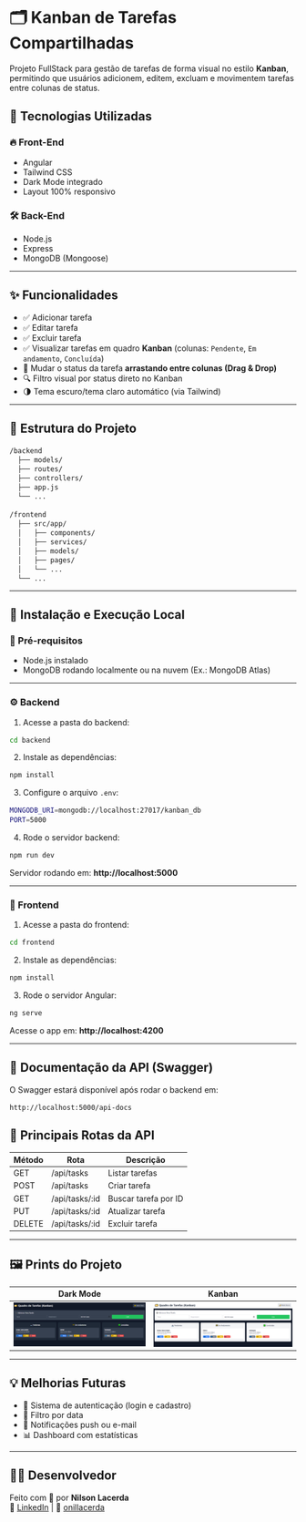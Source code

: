 
# 🗂️ Kanban de Tarefas Compartilhadas

Projeto FullStack para gestão de tarefas de forma visual no estilo **Kanban**, permitindo que usuários adicionem, editem, excluam e movimentem tarefas entre colunas de status.

## 🚀 Tecnologias Utilizadas

### 🔥 Front-End
- Angular
- Tailwind CSS
- Dark Mode integrado
- Layout 100% responsivo

### 🛠️ Back-End
- Node.js
- Express
- MongoDB (Mongoose)

---

## ✨ Funcionalidades

- ✅ Adicionar tarefa
- ✅ Editar tarefa
- ✅ Excluir tarefa
- ✅ Visualizar tarefas em quadro **Kanban** (colunas: `Pendente`, `Em andamento`, `Concluída`)
- 🚦 Mudar o status da tarefa **arrastando entre colunas (Drag & Drop)**
- 🔍 Filtro visual por status direto no Kanban
- 🌗 Tema escuro/tema claro automático (via Tailwind)

---

## 📂 Estrutura do Projeto

```
/backend
  ├── models/
  ├── routes/
  ├── controllers/
  ├── app.js
  └── ...

/frontend
  ├── src/app/
  │   ├── components/
  │   ├── services/
  │   ├── models/
  │   ├── pages/
  │   └── ...
  └── ...
```

---

## 🔧 Instalação e Execução Local

### 🛑 Pré-requisitos
- Node.js instalado
- MongoDB rodando localmente ou na nuvem (Ex.: MongoDB Atlas)

---

### ⚙️ Backend

1. Acesse a pasta do backend:

```bash
cd backend
```

2. Instale as dependências:

```bash
npm install
```

3. Configure o arquivo `.env`:

```bash
MONGODB_URI=mongodb://localhost:27017/kanban_db
PORT=5000
```

4. Rode o servidor backend:

```bash
npm run dev
```

Servidor rodando em: **http://localhost:5000**

---

### 🎨 Frontend

1. Acesse a pasta do frontend:

```bash
cd frontend
```

2. Instale as dependências:

```bash
npm install
```

3. Rode o servidor Angular:

```bash
ng serve
```

Acesse o app em: **http://localhost:4200**

---

## 📑 Documentação da API (Swagger)

O Swagger estará disponível após rodar o backend em:

```
http://localhost:5000/api-docs
```

## 🔗 Principais Rotas da API

| Método | Rota              | Descrição               |
|--------|-------------------|-------------------------|
| GET    | /api/tasks        | Listar tarefas          |
| POST   | /api/tasks        | Criar tarefa            |
| GET    | /api/tasks/:id    | Buscar tarefa por ID    |
| PUT    | /api/tasks/:id    | Atualizar tarefa        |
| DELETE | /api/tasks/:id    | Excluir tarefa          |

---

## 🖼️ Prints do Projeto

| Dark Mode | Kanban |
|------------|--------|
| ![Dark Mode](./screenshots/dark-mode.png) | ![Kanban](./screenshots/kanban.png) |

---

## 💡 Melhorias Futuras

- 🔐 Sistema de autenticação (login e cadastro)
- 📅 Filtro por data
- 🔔 Notificações push ou e-mail
- 📊 Dashboard com estatísticas

---

## 👨‍💻 Desenvolvedor

Feito com 💙 por **Nilson Lacerda**  
🔗 [LinkedIn](https://www.linkedin.com/in/onillacerda) | 📧 [onillacerda](mailto:onillacerda@gmail.com)

